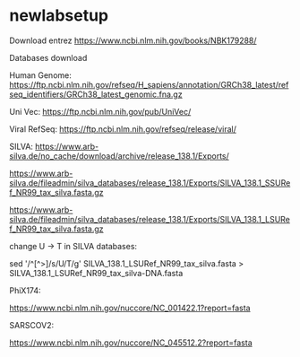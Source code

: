 # newlabsetup

Download entrez
https://www.ncbi.nlm.nih.gov/books/NBK179288/


Databases download

Human Genome: https://ftp.ncbi.nlm.nih.gov/refseq/H_sapiens/annotation/GRCh38_latest/refseq_identifiers/GRCh38_latest_genomic.fna.gz

Uni Vec: https://ftp.ncbi.nlm.nih.gov/pub/UniVec/

Viral RefSeq: https://ftp.ncbi.nlm.nih.gov/refseq/release/viral/

SILVA: 
https://www.arb-silva.de/no_cache/download/archive/release_138.1/Exports/

https://www.arb-silva.de/fileadmin/silva_databases/release_138.1/Exports/SILVA_138.1_SSURef_NR99_tax_silva.fasta.gz

https://www.arb-silva.de/fileadmin/silva_databases/release_138.1/Exports/SILVA_138.1_LSURef_NR99_tax_silva.fasta.gz

change U -> T in SILVA databases: 

sed '/^[^>]/s/U/T/g' SILVA_138.1_LSURef_NR99_tax_silva.fasta > SILVA_138.1_LSURef_NR99_tax_silva-DNA.fasta

PhiX174: 

https://www.ncbi.nlm.nih.gov/nuccore/NC_001422.1?report=fasta

SARSCOV2: 

https://www.ncbi.nlm.nih.gov/nuccore/NC_045512.2?report=fasta
